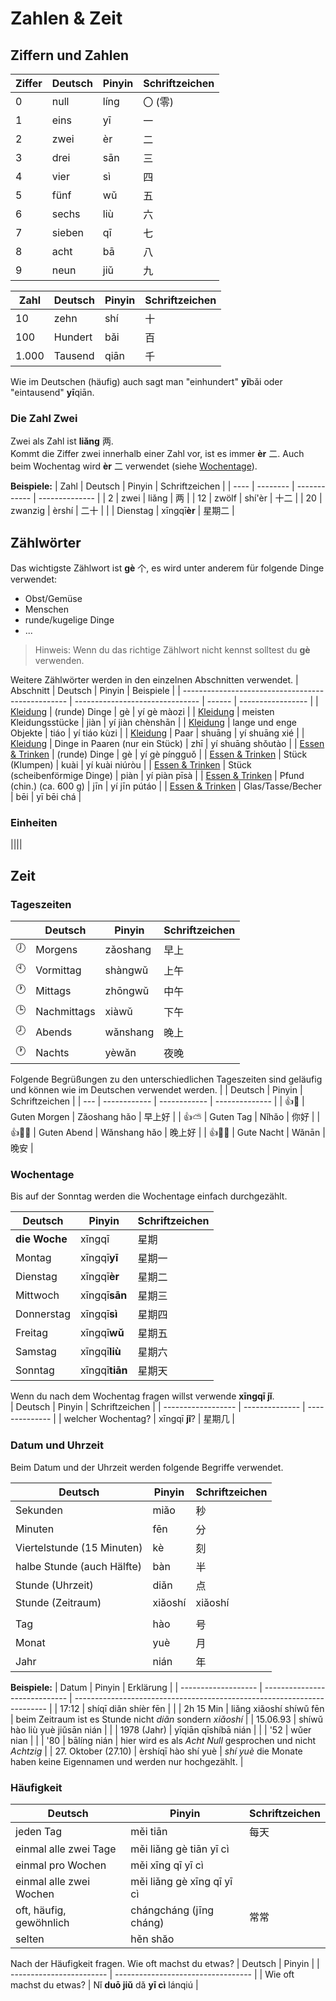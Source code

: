 # Zahlen & Zeit

## Ziffern und Zahlen
| Ziffer | Deutsch | Pinyin | Schriftzeichen |
| ------ | ------- | ------ | -------------- |
| 0      | null    | líng   | 〇 (零)        |
| 1      | eins    | yī     | 一             |
| 2      | zwei    | èr     | 二             |
| 3      | drei    | sān    | 三             |
| 4      | vier    | sì     | 四             |
| 5      | fünf    | wǔ     | 五             |
| 6      | sechs   | liù    | 六             |
| 7      | sieben  | qī     | 七             |
| 8      | acht    | bā     | 八             |
| 9      | neun    | jiǔ    | 九             |

| Zahl  | Deutsch | Pinyin | Schriftzeichen |
| ----- | ------- | ------ | -------------- |
| 10    | zehn    | shí    | 十             |
| 100   | Hundert | bǎi    | 百             |
| 1.000 | Tausend | qiān   | 千             |

Wie im Deutschen (häufig) auch sagt man "einhundert" **yī**bǎi oder "eintausend" **yī**qiān.  

### Die Zahl Zwei 
Zwei als Zahl ist **liǎng** 两.  
Kommt die Ziffer zwei innerhalb einer Zahl vor, ist es immer **èr** 二. Auch beim Wochentag wird **èr** 二 verwendet (siehe [Wochentage](#wochentage)).  

**Beispiele:**
| Zahl | Deutsch  | Pinyin       | Schriftzeichen |
| ---- | -------- | ------------ | -------------- |
| 2    | zwei     | liǎng        | 两             |
| 12   | zwölf    | shí'èr       | 十二           |
| 20   | zwanzig  | èrshí        | 二十           |
|      | Dienstag | xīngqī**èr** | 星期二         |

## Zählwörter
Das wichtigste Zählwort ist **gè** 个, es wird unter anderem für folgende Dinge verwendet:
- Obst/Gemüse
- Menschen
- runde/kugelige Dinge
- ...

>Hinweis: Wenn du das richtige Zählwort nicht kennst solltest du **gè** verwenden.

Weitere Zählwörter werden in den einzelnen Abschnitten verwendet.
| Abschnitt                                         | Deutsch                         | Pinyin | Beispiele         |
| ------------------------------------------------- | ------------------------------- | ------ | ----------------- |
| [Kleidung](Kleidung.md)                           | (runde) Dinge                   | gè     | yí gè màozi       |
| [Kleidung](Kleidung.md)                           | meisten Kleidungsstücke         | jiàn   | yí jiàn chènshān  |
| [Kleidung](Kleidung.md)                           | lange und enge Objekte          | tiáo   | yí tiáo kùzi      |
| [Kleidung](Kleidung.md)                           | Paar                            | shuāng | yí shuāng xié     |
| [Kleidung](Kleidung.md)                           | Dinge in Paaren (nur ein Stück) | zhī    | yí shuāng shǒutào |
| [Essen & Trinken](Essen%20&%20Trinken.md#essen)   | (runde) Dinge                   | gè     | yí gè píngguǒ     |
| [Essen & Trinken](Essen%20&%20Trinken.md#essen)   | Stück (Klumpen)                 | kuài   | yí kuài niúròu    |
| [Essen & Trinken](Essen%20&%20Trinken.md#essen)   | Stück (scheibenförmige Dinge)   | piàn   | yí piàn pīsà      |
| [Essen & Trinken](Essen%20&%20Trinken.md#essen)   | Pfund (chin.) (ca. 600 g)       | jīn    | yí jīn pútáo      |
| [Essen & Trinken](Essen%20&%20Trinken.md#trinken) | Glas/Tasse/Becher               | bēi    | yī bēi chá        |

### Einheiten
||||

## Zeit
### Tageszeiten
|     | Deutsch     | Pinyin   | Schriftzeichen |
| --- | ----------- | -------- | -------------- |
| 🕖   | Morgens     | zǎoshang | 早上           |
| 🕙   | Vormittag   | shàngwǔ  | 上午           |
| 🕐   | Mittags     | zhōngwǔ  | 中午           |
| 🕒   | Nachmittags | xiàwǔ    | 下午           |
| 🕗   | Abends      | wǎnshang | 晚上           |
| 🕐   | Nachts      | yèwǎn    | 夜晚           |

Folgende Begrüßungen zu den unterschiedlichen Tageszeiten sind geläufig und können wie im Deutschen verwendet werden.
|     | Deutsch      | Pinyin       | Schriftzeichen |
| --- | ------------ | ------------ | -------------- |
| 👍🌄  | Guten Morgen | Zǎoshang hǎo | 早上​好        |
| 👍⛅  | Guten Tag    | Nǐhǎo        | 你好           |
| 👍🌆🌇 | Guten Abend  | Wǎnshang hǎo | 晚上​好        |
| 👍🌃🛌 | Gute Nacht   | Wǎnān        | 晚安           |

### Wochentage
Bis auf der Sonntag werden die Wochentage einfach durchgezählt.  

| Deutsch       | Pinyin         | Schriftzeichen |
| ------------- | -------------- | -------------- |
| **die Woche** | xīngqī         | 星期           |
| Montag        | xīngqī**yī**   | 星期一         |
| Dienstag      | xīngqī**èr**   | 星期二         |
| Mittwoch      | xīngqī**sān**  | 星期三         |
| Donnerstag    | xīngqī**sì**   | 星期四         |
| Freitag       | xīngqī**wǔ**   | 星期五         |
| Samstag       | xīngqī**liù**  | 星期六         |
| Sonntag       | xīngqī**tiān** | 星期天         |

Wenn du nach dem Wochentag fragen willst verwende **xīngqī jǐ**.  
| Deutsch            | Pinyin         | Schriftzeichen |
| ------------------ | -------------- | -------------- |
| welcher Wochentag? | xīngqī **jǐ**? | 星期​几        |

### Datum und Uhrzeit
Beim Datum und der Uhrzeit werden folgende Begriffe verwendet.  

| Deutsch                    | Pinyin  | Schriftzeichen |
| -------------------------- | ------- | -------------- |
| Sekunden                   | miǎo    | 秒             |
| Minuten                    | fēn     | 分             |
| Viertelstunde (15 Minuten) | kè      | 刻             |
| halbe Stunde (auch Hälfte) | bàn     | 半             |
| Stunde (Uhrzeit)           | diǎn    | 点             |
| Stunde (Zeitraum)          | xiǎoshí | xiǎoshí        |
|                            |         |                |
| Tag                        | hào     | 号             |
| Monat                      | yuè     | 月             |
| Jahr                       | nián    | 年             |

**Beispiele:**
| Datum               | Pinyin                        | Erklärung                                                               |
| ------------------- | ----------------------------- | ----------------------------------------------------------------------- |
| 17:12               | shíqī diǎn shíèr fēn          |                                                                         |
| 2h 15 Min           | liǎng xiǎoshí shíwǔ fēn       | beim Zeitraum ist es Stunde nicht *diǎn* sondern *xiǎoshí*              |
| 15.06.93            | shíwǔ hào liù yuè jiǔsān nián |                                                                         |
| 1978 (Jahr)         | yīqiān qīshíbā nián           |                                                                         |
| '52                 | wǔer nian                     |                                                                         |
| '80                 | bālíng nián                   | hier wird es als *Acht Null* gesprochen und nicht *Achtzig*             |
| 27. Oktober (27.10) | èrshíqī hào shí yuè           | *shí yuè* die Monate haben keine Eigennamen und werden nur hochgezählt. |

### Häufigkeit
| Deutsch                 | Pinyin                     | Schriftzeichen |
| ----------------------- | -------------------------- | -------------- |
| jeden Tag               | měi tiān                   | 每​天          |
| einmal alle zwei Tage   | měi liǎng gè tiān yī cì    |                |
| einmal pro Wochen       | měi xīng qī yī cì          |                |
| einmal alle zwei Wochen | měi liǎng gè xīng qī yī cì |                |
| oft, häufig, gewöhnlich | chángcháng (jīng cháng)    | 常常           |
| selten                  | hěn shăo                   |                |

Nach der Häufigkeit fragen. Wie oft machst du etwas?
| Deutsch                  | Pinyin                             |
| ------------------------ | ---------------------------------- |
| Wie oft machst du etwas? | Nǐ **duō jiǔ** dǎ **yī cì** lánqiú |


